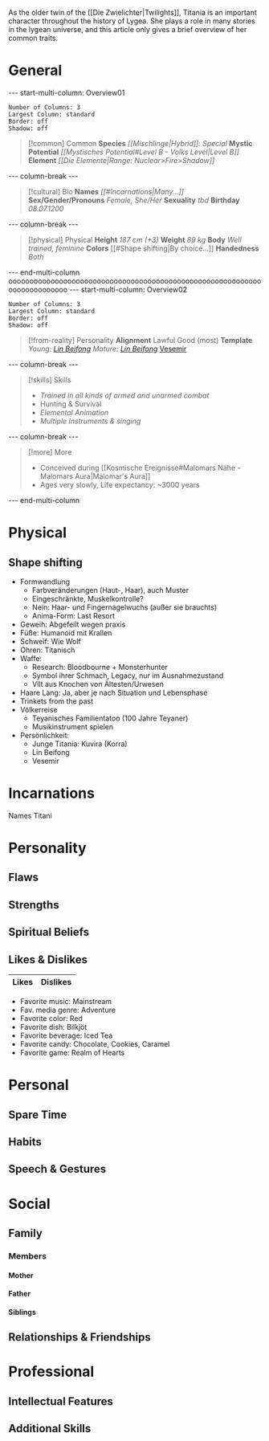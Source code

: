 As the older twin of the [[Die Zwielichter|Twilights]], Titania is an important character throughout the history of Lygea. She plays a role in many stories in the lygean universe, and this article only gives a brief overview of her common traits.
# General
--- start-multi-column: Overview01
```column-settings
Number of Columns: 3
Largest Column: standard
Border: off
Shadow: off
```

>[!common] Common
> **Species**
> *[[Mischlinge|Hybrid]]: Special* 
> **Mystic Potential**
> *[[Mystisches Potential#Level B - Volks Level|Level B]]*
> **Element**
> *[[Die Elemente|Range: Nuclear>Fire>Shadow]]* 

--- column-break ---

>[!cultural] Bio
>**Names**
>*[[#Incarnations|Many...]]*
>**Sex/Gender/Pronouns**
>*Female, She/Her*
>**Sexuality**
>*tbd*
>**Birthday**
>*08.07.1200*

--- column-break ---

>[!physical] Physical
>**Height**
>*187 cm (+3)*
>**Weight**
>*89 kg*
>**Body**
>*Well trained, feminine*
>**Colors**
>[[#Shape shifting|By choice...]]
>**Handedness**
>*Both*

--- end-multi-column
oooooooooooooooooooooooooooooooooooooooooooooooooooooooooooooooooooooooooo
--- start-multi-column: Overview02

```column-settings
Number of Columns: 3
Largest Column: standard
Border: off
Shadow: off
```

>[!from-reality] Personality 
> **Alignment**
> Lawful Good (most)
> **Template**
> *Young: [Lin Beifong](https://avatar.fandom.com/wiki/Lin_Beifong)*
> *Mature: [Lin Beifong](https://avatar.fandom.com/wiki/Lin_Beifong)*
> [Vesemir](https://witcher-games.fandom.com/wiki/Vesemir)
>  

--- column-break ---

>[!skills] Skills
>- *Trained in all kinds of armed and unarmed combat*
>- Hunting & Survival
>- *Elemental Animation*
>- *Multiple Instruments & singing* 

--- column-break ---

>[!more] More
>- Conceived during [[Kosmische Ereignisse#Malomars Nähe - Malomars Aura|Malomar's Aura]]
>- Ages very slowly, Life expectancy: ~3000 years

--- end-multi-column
# Physical

## Shape shifting

- Formwandlung
	- Farbveränderungen (Haut-, Haar), auch Muster
	- Eingeschränkte, Muskelkontrolle?
	- Nein: Haar- und Fingernagelwuchs (außer sie brauchts)
	- Anima-Form: Last Resort
- Geweih: Abgefeilt wegen praxis
- Füße: Humanoid mit Krallen
- Schweif: Wie Wolf
- Ohren: Titanisch
- Waffe: 
	- Research: Bloodbourne + Monsterhunter
	- Symbol ihrer Schmach, Legacy, nur im Ausnahmezustand
	- Vllt aus Knochen von Ältesten/Urwesen
- Haare Lang: Ja, aber je nach Situation und Lebensphase
- Trinkets from the past
- Völkerreise
	- Teyanisches Familientatoo (100 Jahre Teyaner)
	- Musikinstrument spielen
- Persönlichkeit:
	- Junge Titania: Kuvira (Korra)
	- Lin Beifong
	- Vesemir

# Incarnations
Names
Titani
#

# Personality

## Flaws

## Strengths

## Spiritual Beliefs

## Likes & Dislikes

| Likes | Dislikes |
| ----- | -------- |
- Favorite music: Mainstream
- Fav. media genre: Adventure
- Favorite color: Red
- Favorite dish: Bilkjöt
- Favorite beverage: Iced Tea
- Favorite candy: Chocolate, Cookies, Caramel
- Favorite game: Realm of Hearts
# Personal

## Spare Time

## Habits

## Speech & Gestures

# Social

## Family

### Members

#### Mother

#### Father

#### Siblings


## Relationships & Friendships

# Professional


## Intellectual Features

## Additional Skills
